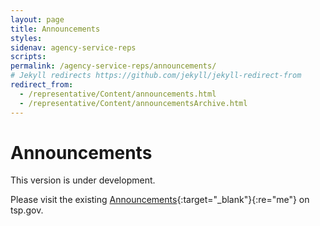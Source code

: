 ```yaml
---
layout: page
title: Announcements
styles:
sidenav: agency-service-reps
scripts:
permalink: /agency-service-reps/announcements/
# Jekyll redirects https://github.com/jekyll/jekyll-redirect-from
redirect_from:
  - /representative/Content/announcements.html
  - /representative/Content/announcementsArchive.html
---
```


# Announcements

This version is under development.

Please visit the existing [Announcements](https://www.tsp.gov/representative/Content/announcements.html){:target="\_blank"}{:re="me"} on tsp.gov.

